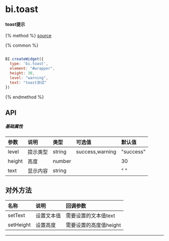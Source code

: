 # bi.toast

#### toast提示

{% method %}
[source]()

{% common %}
```javascript

BI.createWidget({
  type: 'bi.toast',
  element: "#wrapper",
  height: 30,
  level: "warning",
  text: "toast测试"
})


```

{% endmethod %}


## API
##### 基础属性

| 参数        | 说明            | 类型    | 可选值 | 默认值
| :------     |:-------------   | :-----  | :----  |:----
| level       | 提示类型    |    string | success,warning |  "success"  |
| height      | 高度        | number  |        | 30      |
| text        | 显示内容    | string  |        | " "     |



## 对外方法
| 名称     | 说明          |  回调参数     
| :------  |:------------- | :-----   
| setText  | 设置文本值    | 需要设置的文本值text     |
| setHeight  | 设置高度    | 需要设置的高度值height   |

---
